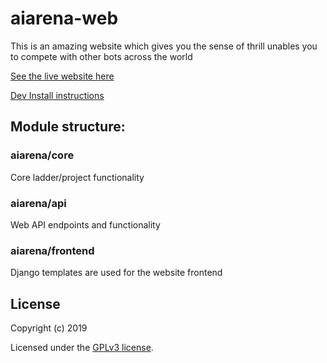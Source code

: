 # aiarena-web
This is an amazing website which gives you the sense of thrill unables you to compete with other bots across the world 

[See the live website here](https://aiarena.net/)

[Dev Install instructions](./doc/INSTALL.md)

## Module structure:
### aiarena/core
Core ladder/project functionality

### aiarena/api
Web API endpoints and functionality

### aiarena/frontend
Django templates are used for the website frontend


## License

Copyright (c) 2019

Licensed under the [GPLv3 license](LICENSE).
